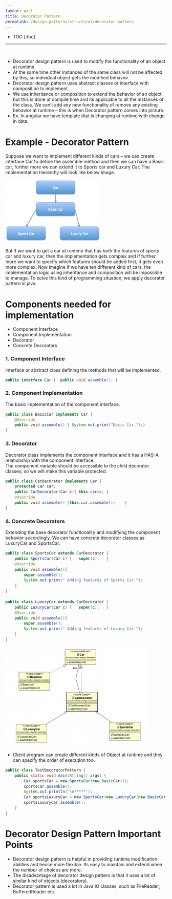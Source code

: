 ```yaml
---
layout: post
title: Decorator Pattern
permalink: /design-patterns/structural/decorator-pattern
---
```


- TOC
{:toc}

<hr><br>

-	Decorator design pattern is used to modify the functionality of an object at runtime. 
-	At the same time other instances of the same class will not be affected by this, so individual object gets the modified behavior. 
-	Decorator design pattern uses abstract classes or interface with composition to implement.
-	We use inheritance or composition to extend the behavior of an object but this is done at compile time and its applicable to all the instances of the class. We can’t add any new functionality of remove any existing behavior at runtime – this is when Decorator pattern comes into picture.
-	Ex. In angular we have template that is changing at runtime with change in data.

# Example - Decorator Pattern
Suppose we want to implement different kinds of cars – we can create interface Car to define the assemble method and then we can have a Basic car, further more we can extend it to Sports car and Luxury Car. The implementation hierarchy will look like below image.

![](https://github.com/arpit04tripathi/files-cdn/raw/cdn/design-patterns/structural-decorator-example.png)

But if we want to get a car at runtime that has both the features of sports car and luxury car, then the implementation gets complex and if further more we want to specify which features should be added first, it gets even more complex. Now imagine if we have ten different kind of cars, the implementation logic using inheritance and composition will be impossible to manage. To solve this kind of programming situation, we apply decorator pattern in java.

# Components needed for implementation
- Component Interface
- Component Implementation
- Decorator
- Concrete Decorators 

### 1. Component Interface
interface or abstract class defining the methods that will be implemented.
```java
public interface Car { 	public void assemble(); }
```

### 2.	Component Implementation
The basic implementation of the component interface.
```java
public class BasicCar implements Car {
	@Override
	public void assemble() { System.out.print("Basic Car.");}
}
```

### 3.	Decorator
Decorator class implements the component interface and it has a HAS-A relationship with the component interface.  
The component variable should be accessible to the child decorator classes, so we will make this variable protected.
```java
public class CarDecorator implements Car {
	protected Car car;	
	public CarDecorator(Car c){	this.car=c;	}	
	@Override
	public void assemble() {this.car.assemble();	}
}
```

### 4. Concrete Decorators
Extending the base decorator functionality and modifying the component behavior accordingly. We can have concrete decorator classes as LuxuryCar and SportsCar.
```java
public class SportsCar extends CarDecorator {
	public SportsCar(Car c) {	super(c);	}
	@Override
	public void assemble(){
		super.assemble();
		System.out.print(" Adding features of Sports Car.");
	}
}

public class LuxuryCar extends CarDecorator {
	public LuxuryCar(Car c) {	super(c);	}
	@Override
	public void assemble(){
		super.assemble();
		System.out.print(" Adding features of Luxury Car.");
	}
}
```
![](https://github.com/arpit04tripathi/files-cdn/raw/cdn/design-patterns/structural-decorator.png)
- Client program can create different kinds of Object at runtime and they can specify the order of execution too.
```java
public class TestDecoratorPattern {
	public static void main(String[] args) {
		Car sportsCar = new SportsCar(new BasicCar());
		sportsCar.assemble();
		System.out.println("\n*****");		
		Car sportsLuxuryCar = new SportsCar(new LuxuryCar(new BasicCar()));
		sportsLuxuryCar.assemble();
	}
}
```

# Decorator Design Pattern Important Points
-	Decorator design pattern is helpful in providing runtime modification abilities and hence more flexible. Its easy to maintain and extend when the number of choices are more.
-	The disadvantage of decorator design pattern is that it uses a lot of similar kind of objects (decorators).
- Decorator pattern is used a lot in Java IO classes, such as FileReader, BufferedReader etc.